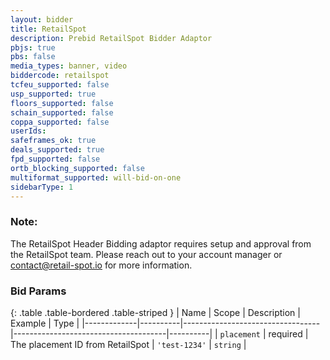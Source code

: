 ```yaml
---
layout: bidder
title: RetailSpot
description: Prebid RetailSpot Bidder Adaptor
pbjs: true
pbs: false
media_types: banner, video
biddercode: retailspot
tcfeu_supported: false
usp_supported: true
floors_supported: false
schain_supported: false
coppa_supported: false
userIds:
safeframes_ok: true
deals_supported: true
fpd_supported: false
ortb_blocking_supported: false
multiformat_supported: will-bid-on-one
sidebarType: 1
---
```


### Note:

The RetailSpot Header Bidding adaptor requires setup and approval from the RetailSpot team. Please reach out to your account manager or contact@retail-spot.io for more information.

### Bid Params

{: .table .table-bordered .table-striped }
| Name | Scope | Description | Example | Type |
|-------------|----------|----------------------------------|--------------------------------------|----------|
| `placement` | required | The placement ID from RetailSpot | `'test-1234'` | `string` |

